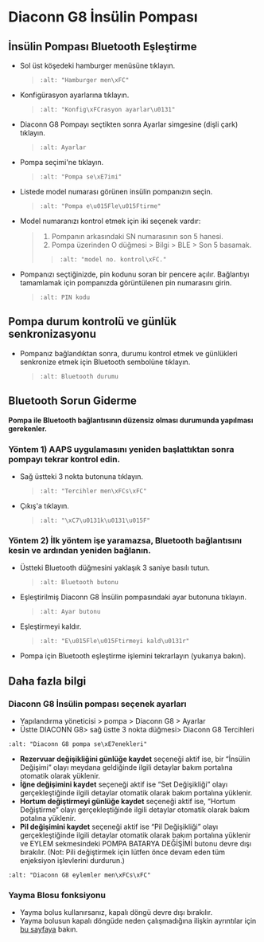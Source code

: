 # Diaconn G8 İnsülin Pompası

## İnsülin Pompası Bluetooth Eşleştirme

- Sol üst köşedeki hamburger menüsüne tıklayın.

  > ```{image} ../images/DiaconnG8/DiaconnG8_01.jpg
  > :alt: "Hamburger men\xFC"
  > ```

- Konfigürasyon ayarlarına tıklayın.

  > ```{image} ../images/DiaconnG8/DiaconnG8_02.jpg
  > :alt: "Konfig\xFCrasyon ayarlar\u0131"
  > ```

- Diaconn G8 Pompayı seçtikten sonra Ayarlar simgesine (dişli çark) tıklayın.

  > ```{image} ../images/DiaconnG8/DiaconnG8_03.jpg
  > :alt: Ayarlar
  > ```

- Pompa seçimi'ne tıklayın.

  > ```{image} ../images/DiaconnG8/DiaconnG8_04.jpg
  > :alt: "Pompa se\xE7imi"
  > ```

- Listede model numarası görünen insülin pompanızın seçin.

  > ```{image} ../images/DiaconnG8/DiaconnG8_05.jpg
  > :alt: "Pompa e\u015Fle\u015Ftirme"
  > ```

- Model numaranızı kontrol etmek için iki seçenek vardır:

  > 1. Pompanın arkasındaki SN numarasının son 5 hanesi.
  > 2. Pompa üzerinden O düğmesi > Bilgi > BLE > Son 5 basamak.
  >
  > > ```{image} ../images/DiaconnG8/DiaconnG8_06.jpg
  > > :alt: "model no. kontrol\xFC."
  > > ```

- Pompanızı seçtiğinizde, pin kodunu soran bir pencere açılır. Bağlantıyı tamamlamak için pompanızda görüntülenen pin numarasını girin.

  > ```{image} ../images/DiaconnG8/DiaconnG8_07.jpg
  > :alt: PIN kodu
  > ```

## Pompa durum kontrolü ve günlük senkronizasyonu

- Pompanız bağlandıktan sonra, durumu kontrol etmek ve günlükleri senkronize etmek için Bluetooth sembolüne tıklayın.

  > ```{image} ../images/DiaconnG8/DiaconnG8_08.jpg
  > :alt: Bluetooth durumu
  > ```

## Bluetooth Sorun Giderme

**Pompa ile Bluetooth bağlantısının düzensiz olması durumunda yapılması gerekenler.**

### Yöntem 1) AAPS uygulamasını yeniden başlattıktan sonra pompayı tekrar kontrol edin.

- Sağ üstteki 3 nokta butonuna tıklayın.

  > ```{image} ../images/DiaconnG8/DiaconnG8_09.jpg
  > :alt: "Tercihler men\xFCs\xFC"
  > ```

- Çıkış'a tıklayın.

  > ```{image} ../images/DiaconnG8/DiaconnG8_10.jpg
  > :alt: "\xC7\u0131k\u0131\u015F"
  > ```

### Yöntem 2) İlk yöntem işe yaramazsa, Bluetooth bağlantısını kesin ve ardından yeniden bağlanın.

- Üstteki Bluetooth düğmesini yaklaşık 3 saniye basılı tutun.

  > ```{image} ../images/DiaconnG8/DiaconnG8_11.jpg
  > :alt: Bluetooth butonu
  > ```

- Eşleştirilmiş Diaconn G8 İnsülin pompasındaki ayar butonuna tıklayın.

  > ```{image} ../images/DiaconnG8/DiaconnG8_12.jpg
  > :alt: Ayar butonu
  > ```

- Eşleştirmeyi kaldır.

  > ```{image} ../images/DiaconnG8/DiaconnG8_13.jpg
  > :alt: "E\u015Fle\u015Ftirmeyi kald\u0131r"
  > ```

- Pompa için Bluetooth eşleştirme işlemini tekrarlayın (yukarıya bakın).

## Daha fazla bilgi

### Diaconn G8 İnsülin pompası seçenek ayarları

- Yapılandırma yöneticisi > pompa > Diaconn G8 > Ayarlar
- Üstte DIACONN G8> sağ üstte 3 nokta düğmesi> Diaconn G8 Tercihleri

```{image} ../images/DiaconnG8/DiaconnG8_14.jpg
:alt: "Diaconn G8 pompa se\xE7enekleri"
```

- **Rezervuar değişikliğini günlüğe kaydet** seçeneği aktif ise, bir “İnsülin Değişimi” olayı meydana geldiğinde ilgili detaylar bakım portalına otomatik olarak yüklenir.
- **İğne değişimini kaydet** seçeneği aktif ise “Set Değişikliği” olayı gerçekleştiğinde ilgili detaylar otomatik olarak bakım portalına yüklenir.
- **Hortum değiştirmeyi günlüğe kaydet** seçeneği aktif ise, “Hortum Değiştirme” olayı gerçekleştiğinde ilgili detaylar otomatik olarak bakım potalına yüklenir.
- **Pil değişimini kaydet** seçeneği aktif ise “Pil Değişikliği” olayı gerçekleştiğinde ilgili detaylar otomatik olarak bakım portalına yüklenir ve EYLEM sekmesindeki POMPA BATARYA DEĞİŞİMİ butonu devre dışı bırakılır. (Not: Pili değiştirmek için lütfen önce devam eden tüm enjeksiyon işlevlerini durdurun.)

```{image} ../images/DiaconnG8/DiaconnG8_15.jpg
:alt: "Diaconn G8 eylemler men\xFCs\xFC"
```

### Yayma Blosu fonksiyonu

- Yayma bolus kullanırsanız, kapalı döngü devre dışı bırakılır.
- Yayma bolusun kapalı döngüde neden çalışmadığına ilişkin ayrıntılar için [bu sayfaya](../Usage/Extended-Carbs#why-extended-boluses-won-t-work-in-a-closed-loop-environment) bakın.
